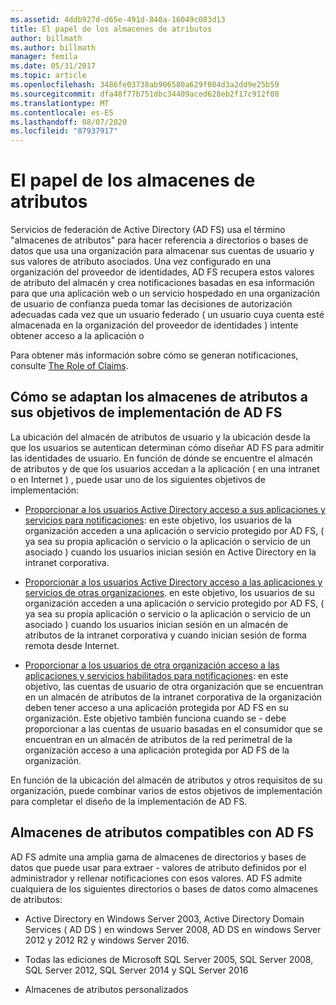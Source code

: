 ```yaml
---
ms.assetid: 4ddb927d-d65e-491d-840a-16049c083d13
title: El papel de los almacenes de atributos
author: billmath
ms.author: billmath
manager: femila
ms.date: 05/31/2017
ms.topic: article
ms.openlocfilehash: 3486fe03738ab906580a629f084d3a2dd9e25b59
ms.sourcegitcommit: dfa48f77b751dbc34409aced628eb2f17c912f08
ms.translationtype: MT
ms.contentlocale: es-ES
ms.lasthandoff: 08/07/2020
ms.locfileid: "87937917"
---
```

# <a name="the-role-of-attribute-stores"></a>El papel de los almacenes de atributos
Servicios de federación de Active Directory (AD FS) usa el término "almacenes de atributos" para hacer referencia a directorios o bases de datos que usa una organización para almacenar sus cuentas de usuario y sus valores de atributo asociados. Una vez configurado en una organización del proveedor de identidades, AD FS recupera estos valores de atributo del almacén y crea notificaciones basadas en esa información para que una aplicación web o un servicio hospedado en una organización de usuario de confianza pueda tomar las decisiones de autorización adecuadas cada vez que un usuario federado \( un usuario cuya cuenta esté almacenada en la organización del proveedor de identidades \) intente obtener acceso a la aplicación o

Para obtener más información sobre cómo se generan notificaciones, consulte [The Role of Claims](The-Role-of-Claims.md).

## <a name="how-attribute-stores-fit-in-with-your-ad-fs-deployment-goals"></a>Cómo se adaptan los almacenes de atributos a sus objetivos de implementación de AD FS
La ubicación del almacén de atributos de usuario y la ubicación desde la que los usuarios se autentican determinan cómo diseñar AD FS para admitir las identidades de usuario. En función de dónde se encuentre el almacén de atributos y de que los usuarios accedan a la aplicación \( en una intranet o en Internet \) , puede usar uno de los siguientes objetivos de implementación:

-   [Proporcionar a los usuarios Active Directory acceso a sus aplicaciones y servicios para notificaciones](/previous-versions/windows/it-pro/windows-server-2012-R2-and-2012/dd807071(v=ws.11)): en este objetivo, los usuarios de la organización acceden a una aplicación o servicio protegido por AD FS, \( ya sea su propia aplicación o servicio o la aplicación o servicio de un asociado \) cuando los usuarios inician sesión en Active Directory en la intranet corporativa.

-   [Proporcionar a los usuarios Active Directory acceso a las aplicaciones y servicios de otras organizaciones](/previous-versions/windows/it-pro/windows-server-2012-R2-and-2012/dd807123(v=ws.11)). en este objetivo, los usuarios de su organización acceden a una aplicación o servicio protegido por AD FS, \( ya sea su propia aplicación o servicio o la aplicación o servicio de un asociado \) cuando los usuarios inician sesión en un almacén de atributos de la intranet corporativa y cuando inician sesión de forma remota desde Internet.

-   [Proporcionar a los usuarios de otra organización acceso a las aplicaciones y servicios habilitados para notificaciones](/previous-versions/windows/it-pro/windows-server-2012-R2-and-2012/dd807099(v=ws.11)): en este objetivo, las cuentas de usuario de otra organización que se encuentran en un almacén de atributos de la intranet corporativa de la organización deben tener acceso a una aplicación protegida por AD FS en su organización. Este objetivo también funciona cuando se \- debe proporcionar a las cuentas de usuario basadas en el consumidor que se encuentran en un almacén de atributos de la red perimetral de la organización acceso a una aplicación protegida por AD FS de la organización.

En función de la ubicación del almacén de atributos y otros requisitos de su organización, puede combinar varios de estos objetivos de implementación para completar el diseño de la implementación de AD FS.

## <a name="attribute-stores-that-are-supported-by-ad-fs"></a>Almacenes de atributos compatibles con AD FS
AD FS admite una amplia gama de almacenes de directorios y bases de datos que puede usar para extraer \- valores de atributo definidos por el administrador y rellenar notificaciones con esos valores. AD FS admite cualquiera de los siguientes directorios o bases de datos como almacenes de atributos:

-   Active Directory en Windows Server 2003, Active Directory Domain Services \( AD DS \) en windows Server 2008, AD DS en windows Server 2012 y 2012 R2 y windows Server 2016.

-   Todas las ediciones de Microsoft SQL Server 2005, SQL Server 2008, SQL Server 2012, SQL Server 2014 y SQL Server 2016

-   Almacenes de atributos personalizados

